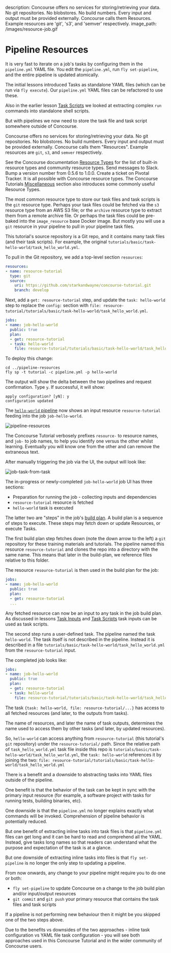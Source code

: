 description: Concourse offers no services for storing/retrieving your data. No git repositories. No blobstores. No build numbers. Every input and output must be provided externally. Concourse calls them Resources. Example resources are 'git', 's3', and 'semver' respectively.
image_path: /images/resource-job.gif

# Pipeline Resources

It is very fast to iterate on a job's tasks by configuring them in the `pipeline.yml` YAML file. You edit the `pipeline.yml`, run `fly set-pipeline`, and the entire pipeline is updated atomically.

The initial lessons introduced Tasks as standalone YAML files (which can be run via `fly execute`). Our `pipeline.yml` YAML files can be refactored to use these.

Also in the earlier lesson [Task Scripts](/basics/task-scripts/) we looked at extracting complex `run` commands into standalone shell scripts.

But with pipelines we now need to store the task file and task script somewhere outside of Concourse.

Concourse offers no services for storing/retrieving your data. No git repositories. No blobstores. No build numbers. Every input and output must be provided externally. Concourse calls them "Resources". Example resources are `git`, `s3`, and `semver` respectively.

See the Concourse documentation [Resource Types](https://concourse-ci.org/resource-types.html) for the list of built-in resource types and community resource types. Send messages to Slack. Bump a version number from 0.5.6 to 1.0.0. Create a ticket on Pivotal Tracker. It is all possible with Concourse resource types. The Concourse Tutorials [Miscellaneous](/miscellaneous/) section also introduces some commonly useful Resource Types.

The most common resource type to store our task files and task scripts is the `git` resource type. Perhaps your task files could be fetched via the `s3` resource type from an AWS S3 file; or the `archive` resource type to extract them from a remote archive file. Or perhaps the task files could be pre-baked into the `image_resource` base Docker image. But mostly you will use a `git` resource in your pipeline to pull in your pipeline task files.

This tutorial's source repository is a Git repo, and it contains many task files (and their task scripts). For example, the original `tutorials/basic/task-hello-world/task_hello_world.yml`.

To pull in the Git repository, we add a top-level section `resources`:

```yaml
resources:
- name: resource-tutorial
  type: git
  source:
    uri: https://github.com/starkandwayne/concourse-tutorial.git
    branch: develop
```

Next, add a `get: resource-tutorial` step, and update the `task: hello-world` step to replace the `config:` section with `file: resource-tutorial/tutorials/basic/task-hello-world/task_hello_world.yml`.

```yaml
jobs:
- name: job-hello-world
  public: true
  plan:
  - get: resource-tutorial
  - task: hello-world
    file: resource-tutorial/tutorials/basic/task-hello-world/task_hello_world.yml
```

To deploy this change:

```
cd ../pipeline-resources
fly sp -t tutorial -c pipeline.yml -p hello-world
```

The output will show the delta between the two pipelines and request confirmation. Type `y`. If successful, it will show:

```
apply configuration? [yN]: y
configuration updated
```

The [`hello-world` pipeline](http://127.0.0.1:8080/teams/main/pipelines/hello-world) now shows an input resource `resource-tutorial` feeding into the job `job-hello-world`.

![pipeline-resources](/images/resource-job.gif)

The Concourse Tutorial verbosely prefixes `resource-` to resource names, and `job-` to job names, to help you identify one versus the other whilst learning. Eventually you will know one from the other and can remove the extraneous text.

After manually triggering the job via the UI, the output will look like:

![job-task-from-task](/images/job-task-from-task.png)

The in-progress or newly-completed `job-hello-world` job UI has three sections:

* Preparation for running the job - collecting inputs and dependencies
* `resource-tutorial` resource is fetched
* `hello-world` task is executed

The latter two are "steps" in the job's [build plan](http://concourse-ci.org/build-plans.html). A build plan is a sequence of steps to execute. These steps may fetch down or update Resources, or execute Tasks.

The first build plan step fetches down (note the down arrow to the left) a `git` repository for these training materials and tutorials. The pipeline named this resource `resource-tutorial` and clones the repo into a directory with the same name. This means that later in the build-plan, we reference files relative to this folder.

The resource `resource-tutorial` is then used in the build plan for the job:

```yaml
jobs:
- name: job-hello-world
  public: true
  plan:
  - get: resource-tutorial
  ...
```

Any fetched resource can now be an input to any task in the job build plan. As discussed in lessons [Task Inputs](/basics/task-inputs/) and [Task Scripts](/basics/task-scripts/) task inputs can be used as task scripts.

The second step runs a user-defined task. The pipeline named the task `hello-world`. The task itself is not described in the pipeline. Instead it is described in a file `tutorials/basic/task-hello-world/task_hello_world.yml` from the `resource-tutorial` input.

The completed job looks like:

```yaml
jobs:
- name: job-hello-world
  public: true
  plan:
  - get: resource-tutorial
  - task: hello-world
    file: resource-tutorial/tutorials/basic/task-hello-world/task_hello_world.yml
```

The task `{task: hello-world, file: resource-tutorial/...}` has access to all fetched resources (and later, to the outputs from tasks).

The name of resources, and later the name of task outputs, determines the name used to access them by other tasks (and later, by updated resources).

So, `hello-world` can access anything from `resource-tutorial` (this tutorial's `git` repository) under the `resource-tutorial/` path. Since the relative path of `task_hello_world.yml` task file inside this repo is `tutorials/basic/task-hello-world/task_hello_world.yml`, the `task: hello-world` references it by joining the two: `file: resource-tutorial/tutorials/basic/task-hello-world/task_hello_world.yml`

There is a benefit and a downside to abstracting tasks into YAML files outside of the pipeline.

One benefit is that the behavior of the task can be kept in sync with the primary input resource (for example, a software project with tasks for running tests, building binaries, etc).

One downside is that the `pipeline.yml` no longer explains exactly what commands will be invoked. Comprehension of pipeline behavior is potentially reduced.

But one benefit of extracting inline tasks into task files is that `pipeline.yml` files can get long and it can be hard to read and comprehend all the YAML. Instead, give tasks long names so that readers can understand what the purpose and expectation of the task is at a glance.

But one downside of extracting inline tasks into files is that `fly set-pipeline` is no longer the only step to updating a pipeline.

From now onwards, any change to your pipeline might require you to do one or both:

* `fly set-pipeline` to update Concourse on a change to the job build plan and/or input/output resources
* `git commit` and `git push` your primary resource that contains the task files and task scripts

If a pipeline is not performing new behaviour then it might be you skipped one of the two steps above.

Due to the benefits vs downsides of the two approaches - inline task configuration vs YAML file task configuration - you will see both approaches used in this Concourse Tutorial and in the wider community of Concourse users.
